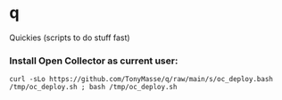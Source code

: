 # q
Quickies (scripts to do stuff fast)

### Install Open Collector as current user:
```
curl -sLo https://github.com/TonyMasse/q/raw/main/s/oc_deploy.bash /tmp/oc_deploy.sh ; bash /tmp/oc_deploy.sh
```
